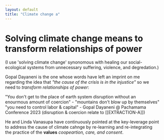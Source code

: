 ```yaml
---
layout: default
title: "Climate change a"
---
```


# Solving climate change means to transform relationships of power 

(I use 'solving climate change' synonomous with healing our social-ecological systems from unnecessary suffering, violence, and degredation.)

Gopal Dayaneni is the one whose words have left an imprint on me regarding the idea that *"the cause of the crisis is in the injustice"* so we need to *transform relationships of power*:

"You don't get to the place of earth system disruption without an enourmous amount of coercion" - "mountains don't blow up by themselves" "you need to control labor & capital" - Gopal Dayaneni @ Pachamama Conference 2023 
(disruption & coercion relate to [[EXTRACTION-A]])

He and Linda Vanasupa  have continuously pointed at the key-leverage point to address the cause of climate cahnge by re-learning and re-integrating the practice of the **values** *coopeartion, care, and consent*. 
